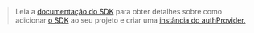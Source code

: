 <!-- markdownlint-disable MD041-->

> Leia a [documentação do SDK](https://docs.microsoft.com/graph/sdks/sdks-overview) para obter detalhes sobre como adicionar [o SDK](https://docs.microsoft.com/graph/sdks/sdk-installation) ao seu projeto e criar uma [instância do authProvider.](https://docs.microsoft.com/graph/sdks/choose-authentication-providers)